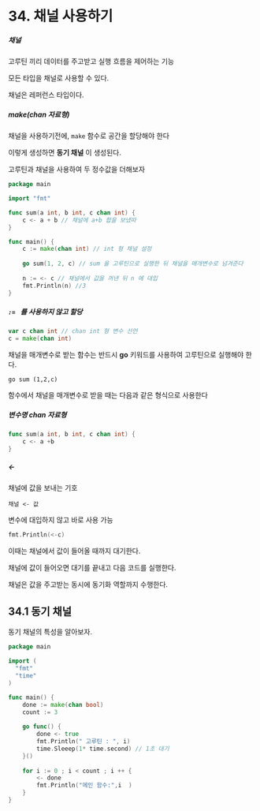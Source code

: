 # 34. 채널 사용하기

##### 채널

고루틴 끼리 데이터를 주고받고 실행 흐름을 제어하는 기능 

모든 타입을 채널로 사용할 수 있다. 

채널은 레퍼런스 타입이다.



##### make(chan 자료형)

채널을 사용하기전에, `make` 함수로 공간을 할당해야 한다

이렇게 생성하면 **동기 채널** 이 생성된다. 

고루틴과 채널을 사용하여 두 정수값을 더해보자

```go
package main

import "fmt"

func sum(a int, b int, c chan int) {
    c <- a + b // 채널에 a+b 합을 보냈따
}

func main() {
    c := make(chan int) // int 형 채널 설정 
    
    go sum(1, 2, c) // sum 을 고루틴으로 실행한 뒤 채널을 매개변수로 넘겨준다 
    
    n := <- c // 채널에서 값을 꺼낸 뒤 n 에 대입
    fmt.Println(n) //3
}
```



##### `:= ` 를 사용하지 않고 할당

```go
var c chan int // chan int 형 변수 선언
c = make(chan int)
```



채널을 매개변수로 받는 함수는 반드시 __go__ 키워드를 사용하여 고루틴으로 실행해야 한다.

```
go sum (1,2,c)
```



함수에서 채널을 매개변수로 받을 때는 다음과 같은 형식으로 사용한다 

##### 변수명 chan 자료형

```go
func sum(a int, b int, c chan int) {
    c <- a +b
}
```



##### <-

채널에 값을 보내는 기호

```
채널 <- 값
```

변수에 대입하지 않고 바로 사용 가능

```go
fmt.Println(<-c)
```

이때는 채널에서 값이 들어올 때까지 대기한다. 

채널에 값이 들어오면 대기를 끝내고 다음 코드를 실행한다. 

채널은 값을 주고받는 동시에 동기화 역할까지 수행한다. 





## 34.1 동기 채널

동기 채널의 특성을 알아보자.

```go
package main

import (
  "fmt"
  "time"
)

func main() {
    done := make(chan bool)
    count := 3
    
    go func() {
        done <- true
        fmt.Println(" 고루틴 : ", i)
        time.Sleeep(1* time.second) // 1초 대기
    }()
    
    for i := 0 ; i < count ; i ++ {
        <- done
        fmt.Println("메인 함수:",i  )
    }
}
```

